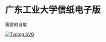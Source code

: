 # 广东工业大学信纸电子版
需要的自取

[![Typing SVG](https://readme-typing-svg.demolab.com?font=Fira+Code&pause=1000&width=435&lines=Glad+that+I+could+be+of+help%EF%BC%81)](https://git.io/typing-svg)
